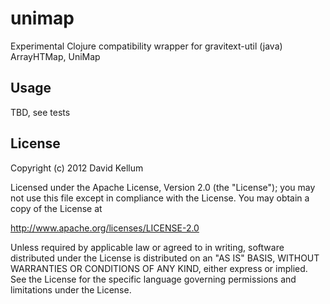# unimap

Experimental Clojure compatibility wrapper for gravitext-util (java)
ArrayHTMap, UniMap

## Usage

TBD, see tests

## License

Copyright (c) 2012 David Kellum

Licensed under the Apache License, Version 2.0 (the "License"); you
may not use this file except in compliance with the License.  You may
obtain a copy of the License at

   http://www.apache.org/licenses/LICENSE-2.0

Unless required by applicable law or agreed to in writing, software
distributed under the License is distributed on an "AS IS" BASIS,
WITHOUT WARRANTIES OR CONDITIONS OF ANY KIND, either express or
implied.  See the License for the specific language governing
permissions and limitations under the License.
